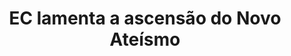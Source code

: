 ---
title: "EC lamenta a ascensão do Novo Ateísmo"
infoslide: "Novo Ateísmo é um movimento social e político que começou no início da década de 2000 em favor do ateísmo e do secularismo e que é promovido por escritores ateus modernos que defendem a ideia de que a religião não deve ser simplesmente tolerada, deve ser combatida, criticada e exposta por argumentos racionais, especialmente quando a sua influência surge em contextos governamentais, educacionais e políticos"
round: "Round 3"
weight: 3
videos: []
tags: ['Religion']
layout: "motion"
categories: ["motions"]
---